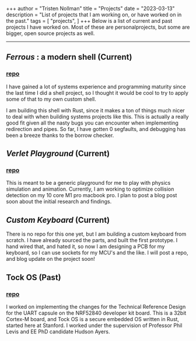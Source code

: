 +++
author = "Tristen Nollman"
title = "Projects"
date = "2023-03-13"
description = "List of projects that I am working on, or have worked on in the past."
tags = [
    "projects",
]
+++
Below is a list of current and past projects I have worked on. Most of these are personalprojects, but some are bigger, open source projects as well.
<!--more-->
---

## *Ferrous* : a modern shell **(Current)**
### [repo](https://github.com/TristenSeth/ferrous)
I have gained a lot of systems experience and programming maturity since the last time I did a shell project, so I thought it would be cool to try to apply some of that to my own custom shell.

I am building this shell with Rust, since it makes a ton of things much nicer to deal with when building systems projects like this. This is actually a really good fit given all the nasty bugs you can encounter when implementing redirection and pipes. So far, I have gotten 0 segfaults, and debugging has been a breeze thanks to the borrow checker.

## *Verlet Playground* **(Current)**
### [repo](https://github.com/TristenSeth/verlet-playground)
This is meant to be a generic playground for me to play with physics simulation and animation. Currently, I am working to optimize collision detection on my 10 core M1 pro macbook pro. I plan to post a blog post soon about the initial research and findings.

## *Custom Keyboard* **(Current)**
There is no repo for this one yet, but I am building a custom keyboard from scratch. I have already sourced the parts, and built the first prototype. I hand wired that, and hated it, so now I am designing a PCB for my keyboard, so I can use sockets for my MCU's and the like. I will post a repo, and blog update on the project soon!

## Tock OS **(Past)**
### [repo](https://github.com/tock/tock)
I worked on implementing the changes for the Technical Reference Design for the UART capsule on the NRF52840 developer kit board. This is a 32bit Cortex-M board, and Tock OS is a secure embedded OS written in Rust, started here at Stanford. I worked under the supervision of Professor Phil Levis and EE PhD candidate Hudson Ayers. 





